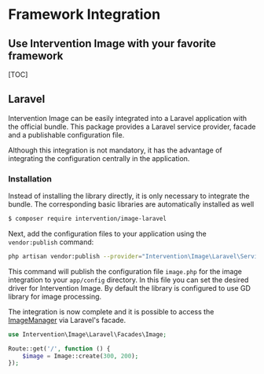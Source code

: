 # Framework Integration
## Use Intervention Image with your favorite framework

[TOC]

## Laravel

Intervention Image can be easily integrated into a Laravel application with the
official bundle. This package provides a Laravel service provider, facade and a
publishable configuration file.

Although this integration is not mandatory, it has the advantage of integrating
the configuration centrally in the application.

### Installation

Instead of installing the library directly, it is only necessary to integrate
the bundle. The corresponding basic libraries are automatically installed as
well

```bash
$ composer require intervention/image-laravel
```

Next, add the configuration files to your application using the `vendor:publish` command:

```bash
php artisan vendor:publish --provider="Intervention\Image\Laravel\ServiceProvider"
```

This command will publish the configuration file `image.php` for the image
integration to your `app/config` directory. In this file you can set the desired
driver for Intervention Image. By default the library is configured to use GD
library for image processing.

The integration is now complete and it is possible to access the
[ImageManager](/v3/basics/instantiation) via
Laravel's facade.

```php
use Intervention\Image\Laravel\Facades\Image;

Route::get('/', function () {
    $image = Image::create(300, 200);
});
```
